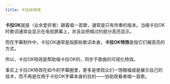 ```yaml
---
title: 卡拉OK特效
---
```

**卡拉OK**就是（业余爱好者）跟着唱一首歌，通常是只有伴奏的版本。当唱卡拉OK时歌词通常会显示在电视屏幕上，并且会把唱过的部分高亮显示。

而在字幕制作中，卡拉OK通常是指那些歌词本身。**卡拉OK特效**是指它们被高亮的方式。

所以，卡拉OK特效是帮助唱卡拉OK的，同步于歌曲的可视化特效。

事实上卡拉OK特效在如今的字幕圈里，更多是使观众们一饱眼福或是展示自己的技术，而不再是仅用于卡拉OK字幕本身的目的——协助观看者唱一首歌。

